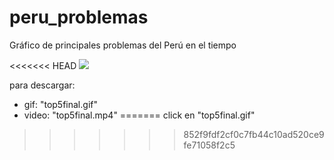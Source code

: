 
# peru_problemas
Gráfico de principales problemas del Perú en el tiempo

<<<<<<< HEAD
![](https://github.com/calderonsamuel/peru_problemas/blob/master/top5final.gif)

para descargar:
- gif: "top5final.gif"
- video: "top5final.mp4"
=======
click en "top5final.gif"
>>>>>>> 852f9fdf2cf0c7fb44c10ad520ce9fe71058f2c5
